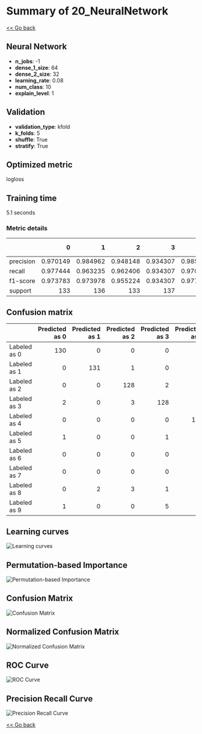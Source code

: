 # Summary of 20_NeuralNetwork

[<< Go back](../README.md)


## Neural Network
- **n_jobs**: -1
- **dense_1_size**: 64
- **dense_2_size**: 32
- **learning_rate**: 0.08
- **num_class**: 10
- **explain_level**: 1

## Validation
 - **validation_type**: kfold
 - **k_folds**: 5
 - **shuffle**: True
 - **stratify**: True

## Optimized metric
logloss

## Training time

5.1 seconds

### Metric details
|           |          0 |          1 |          2 |          3 |          4 |          5 |          6 |          7 |          8 |          9 |   accuracy |   macro avg |   weighted avg |   logloss |
|:----------|-----------:|-----------:|-----------:|-----------:|-----------:|-----------:|-----------:|-----------:|-----------:|-----------:|-----------:|------------:|---------------:|----------:|
| precision |   0.970149 |   0.984962 |   0.948148 |   0.934307 |   0.985075 |   0.907801 |   0.931034 |   0.93617  |   0.88806  |   0.982301 |   0.945805 |    0.946801 |       0.946944 |  0.404874 |
| recall    |   0.977444 |   0.963235 |   0.962406 |   0.934307 |   0.970588 |   0.941176 |   0.992647 |   0.985075 |   0.908397 |   0.822222 |   0.945805 |    0.94575  |       0.945805 |  0.404874 |
| f1-score  |   0.973783 |   0.973978 |   0.955224 |   0.934307 |   0.977778 |   0.924188 |   0.960854 |   0.96     |   0.898113 |   0.895161 |   0.945805 |    0.945339 |       0.945436 |  0.404874 |
| support   | 133        | 136        | 133        | 137        | 136        | 136        | 136        | 134        | 131        | 135        |   0.945805 | 1347        |    1347        |  0.404874 |


## Confusion matrix
|              |   Predicted as 0 |   Predicted as 1 |   Predicted as 2 |   Predicted as 3 |   Predicted as 4 |   Predicted as 5 |   Predicted as 6 |   Predicted as 7 |   Predicted as 8 |   Predicted as 9 |
|:-------------|-----------------:|-----------------:|-----------------:|-----------------:|-----------------:|-----------------:|-----------------:|-----------------:|-----------------:|-----------------:|
| Labeled as 0 |              130 |                0 |                0 |                0 |                0 |                1 |                2 |                0 |                0 |                0 |
| Labeled as 1 |                0 |              131 |                1 |                0 |                0 |                0 |                1 |                1 |                2 |                0 |
| Labeled as 2 |                0 |                0 |              128 |                2 |                0 |                0 |                0 |                0 |                3 |                0 |
| Labeled as 3 |                2 |                0 |                3 |              128 |                0 |                1 |                0 |                1 |                2 |                0 |
| Labeled as 4 |                0 |                0 |                0 |                0 |              132 |                0 |                1 |                1 |                2 |                0 |
| Labeled as 5 |                1 |                0 |                0 |                1 |                1 |              128 |                3 |                1 |                0 |                1 |
| Labeled as 6 |                0 |                0 |                0 |                0 |                1 |                0 |              135 |                0 |                0 |                0 |
| Labeled as 7 |                0 |                0 |                0 |                0 |                0 |                0 |                0 |              132 |                1 |                1 |
| Labeled as 8 |                0 |                2 |                3 |                1 |                0 |                2 |                2 |                2 |              119 |                0 |
| Labeled as 9 |                1 |                0 |                0 |                5 |                0 |                9 |                1 |                3 |                5 |              111 |

## Learning curves
![Learning curves](learning_curves.png)

## Permutation-based Importance
![Permutation-based Importance](permutation_importance.png)
## Confusion Matrix

![Confusion Matrix](confusion_matrix.png)


## Normalized Confusion Matrix

![Normalized Confusion Matrix](confusion_matrix_normalized.png)


## ROC Curve

![ROC Curve](roc_curve.png)


## Precision Recall Curve

![Precision Recall Curve](precision_recall_curve.png)



[<< Go back](../README.md)

